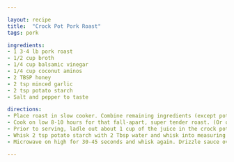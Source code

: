 ```yaml
---

layout: recipe
title:  "Crock Pot Pork Roast"
tags: pork 

ingredients:
- 1 3-4 lb pork roast
- 1/2 cup broth
- 1/4 cup balsamic vinegar
- 1/4 cup coconut aminos
- 2 TBSP honey
- 2 tsp minced garlic
- 2 tsp potato starch
- Salt and pepper to taste

directions:
- Place roast in slow cooker. Combine remaining ingredients (except potato starch) in a small bowl. Whisk together and pour over roast.
- Cook on low 8-10 hours for that fall-apart, super tender roast. (Or on high 4-6 hours.)
- Prior to serving, ladle out about 1 cup of the juice in the crock pot and strain into a measuring cup.
- Whisk 2 tsp potato starch with 2 Tbsp water and whisk into measuring cup.
- Microwave on high for 30-45 seconds and whisk again. Drizzle sauce over meat prior to serving.

---
```

